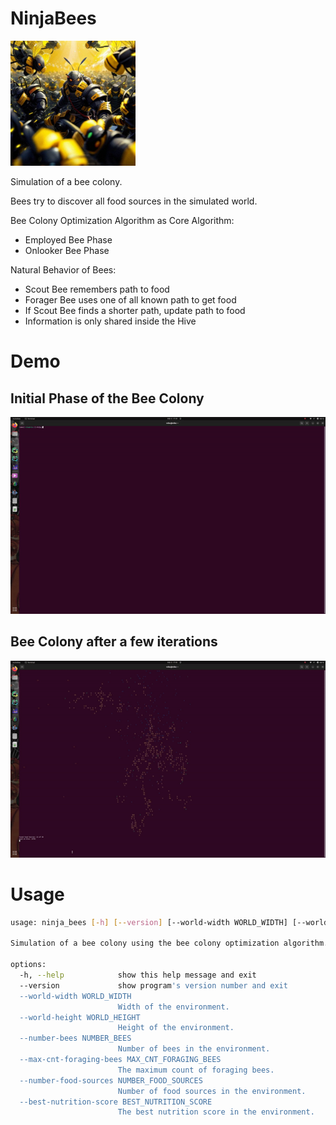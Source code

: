 # NinjaBees

<img src="logo/NinjaBees.jpg" width="200">

Simulation of a bee colony.

Bees try to discover all food sources in the simulated world.

Bee Colony Optimization Algorithm as Core Algorithm:
- Employed Bee Phase
- Onlooker Bee Phase

Natural Behavior of Bees:
- Scout Bee remembers path to food
- Forager Bee uses one of all known path to get food
- If Scout Bee finds a shorter path, update path to food
- Information is only shared inside the Hive


# Demo

## Initial Phase of the Bee Colony

![Alt Text](demo/BeeColonyInitial.gif)

## Bee Colony after a few iterations

![Alt Text](demo/BeesAfterIterations.gif)

# Usage

```bash
usage: ninja_bees [-h] [--version] [--world-width WORLD_WIDTH] [--world-height WORLD_HEIGHT] [--number-bees NUMBER_BEES] [--max-cnt-foraging-bees MAX_CNT_FORAGING_BEES] [--number-food-sources NUMBER_FOOD_SOURCES] [--best-nutrition-score BEST_NUTRITION_SCORE]

Simulation of a bee colony using the bee colony optimization algorithm.

options:
  -h, --help            show this help message and exit
  --version             show program's version number and exit
  --world-width WORLD_WIDTH
                        Width of the environment.
  --world-height WORLD_HEIGHT
                        Height of the environment.
  --number-bees NUMBER_BEES
                        Number of bees in the environment.
  --max-cnt-foraging-bees MAX_CNT_FORAGING_BEES
                        The maximum count of foraging bees.
  --number-food-sources NUMBER_FOOD_SOURCES
                        Number of food sources in the environment.
  --best-nutrition-score BEST_NUTRITION_SCORE
                        The best nutrition score in the environment.

```
